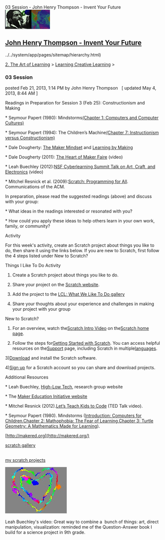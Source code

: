 03 Session - John Henry Thompson - Invent Your Future [![John Henry Thompson - Invent Your Future](../../_/rsrc/1329567069254/config/customLogo.gif-revision=6.png)](../../index.html)

[John Henry Thompson - Invent Your Future](../../index.html)
------------------------------------------------------------

../../system/app/pages/sitemap/hierarchy.html)
    

[2\. The Art of Learning](../../the-art-of-learning.html)‎ > ‎[Learning Creative Learning](../learning-creative-learning.html)‎ > ‎

### 03 Session

posted Feb 21, 2013, 1:14 PM by John Henry Thompson   \[ updated May 4, 2013, 8:44 AM \]

Readings in Preparation for Session 3 (Feb 25): Constructionism and Making

\* Seymour Papert (1980): Mindstorms[(Chapter 1: Computers and Computer Cultures)](http://llk.media.mit.edu/courses/readings/mindstorms-chap1.pdf)

\* Seymour Papert (1994): The Children’s Machine[(Chapter 7: Instructionism versus Constructionism)](http://llk.media.mit.edu/courses/readings/childrens-machine.pdf)

\* Dale Dougherty: [The Maker Mindset](http://llk.media.mit.edu/courses/readings/maker-mindset.pdf) and [Learning by Making](http://www.slate.com/articles/technology/future_tense/2012/06/maker_faire_and_science_education_american_kids_should_be_building_rockets_and_robots_not_taking_standardized_tests_.html%0A)

\* Dale Dougherty (2011): [The Heart of Maker Faire](http://makerfaire.com/makerfairehistory/) (video)

\* Leah Buechley (2012):[NSF Cyberlearning Summit Talk on Art, Craft, and Electronics](http://llk.media.mit.edu/courses/video.php?provider=youtube&vid=Y6XRYqbQMzA) (video)

\* Mitchel Resnick et al. (2009):[Scratch: Programming for All](http://www.media.mit.edu/~mres/papers/Scratch-CACM-final.pdf). Communications of the ACM.

In preparation, please read the suggested readings (above) and discuss with your group:

\* What ideas in the readings interested or resonated with you?

\* How could you apply these ideas to help others learn in your own work, family, or community?

Activity

For this week's activity, create an Scratch project about things you like to do, then share it using the links below. If you are new to Scratch, first follow the 4 steps listed under New to Scratch?

Things I Like To Do Activity

1) Create a Scratch project about things you like to do.

2) Share your project on the [Scratch website](http://scratch.mit.edu/).

3) Add the project to the [LCL: What We Like To Do gallery](http://scratch.mit.edu/galleries/view/192539)

4) Share your thoughts about your experience and challenges in making your project with your group

New to Scratch?

1) For an overview, watch the[Scratch Intro Video](http://scratch.mit.edu/static-locale/html/video_us.html) on the[Scratch home page](http://scratch.mit.edu/).

2) Follow the steps for[Getting Started with Scratch](http://info.scratch.mit.edu/Support/Get_Started). You can access helpful resources on the[Support](http://scratch.mit.edu/support) page, including Scratch in multiple[languages](http://info.scratch.mit.edu/Languages).

3)[Download](http://infoscratch.media.mit.edu/Scratch_1.4_Download) and install the Scratch software.

4)[Sign up](http://scratch.mit.edu/signup) for a Scratch account so you can share and download projects.

Additional Resources

\* Leah Buechley, [High-Low Tech](http://hlt.media.mit.edu/), research group website

\* The [Maker Education Initiative website](http://makered.org/)

\* Mitchel Resnick (2012).[Let’s Teach Kids to Code](http://on.ted.com/MResnick) (TED Talk video).

\* Seymour Papert (1980). Mindstorms ([Introduction: Computers for Children](http://llk.media.mit.edu/courses/readings/Mindstorms_Intro.pdf),[Chapter 2: Mathophobia: The Fear of Learning](http://llk.media.mit.edu/courses/readings/mindstorms-chap2.pdf),[Chapter 3: Turtle Geometry: A Mathematics Made for Learning](http://llk.media.mit.edu/courses/readings/mindstorms-chap3.pdf)).

  

[http://makered.org](http://makered.org/)

  

[scratch gallery](http://scratch.mit.edu/galleries/view/192539)

[  
my scratch projects](http://scratch.mit.edu/users/jht1900)

  

  

[![](../../_/rsrc/1361806544319/the-art-of-learning/learning-creative-learning/3rdsession/heart-2013-02-25-height=151&width=200.jpg)](http://beta.scratch.mit.edu/projects/10061669/)

  

Leah Buechley's video: Great way to combine a  bunch of things: art, direct manipulation, visualization: reminded me of the Question-Answer book I build for a science project in 9th grade.


